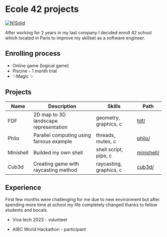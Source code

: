 # Ecole 42 projects


[![N|Solid](https://upload.wikimedia.org/wikipedia/commons/thumb/8/8d/42_Logo.svg/30px-42_Logo.svg.png)](https://42.fr/en/homepage/)

After working for 2 years in my last company I decided enroll 42 school which located in Paris to improve my skillset as a software engineer.

## Enrolling process
- Online game (logical game)
- Piscine - 1 month trial
- ✨Magic ✨


## Projects
| Name | Description | Skills | Path |
| ------ | ------ | ------ | ------ |
| FDF | 2D map to 3D landscape representation | geometry, graphics, c| [fdf/][PlGd] |
| Philo | Parallel computing using famous example |threads, mutex, c| [philo/][PlGh] |
| Minishell | Builded my own shell |shell script, pipe, c| [minishell/][PlDb] |
| Cub3d | Creating game with raycasting method |raycasting, graphics, c| [cub3d/][PlMe] |

## Experience
First few months were challenging for me due to new environment but after spending more time at school my life completely changed thanks to fellow students and bocals.
- Viva tech 2023 - volunteer
- AIBC World Hackathon - participant


   [PlDb]: <https://github.com/tselmeg8070/minishell>
   [PlGh]: <https://github.com/tselmeg8070/philosophers/tree/main/philo>
   [PlGd]: <https://github.com/tselmeg8070/fdf>
   [PlMe]: <https://github.com/Jamie135/cub3d>
